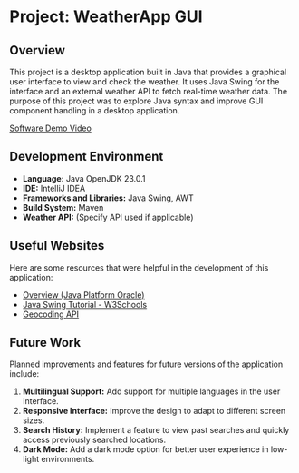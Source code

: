 # Project: WeatherApp GUI

## Overview
This project is a desktop application built in Java that provides a graphical user interface to view and check the weather. 
It uses Java Swing for the interface and an external weather API to fetch real-time weather data. 
The purpose of this project was to explore Java syntax and improve GUI component handling in a desktop application.

[Software Demo Video](https://www.loom.com/share/ba6cc3e53b844508a475932146825c6f?sid=ba105354-fce0-4ea9-a396-00b2453d5150)

## Development Environment

- **Language:** Java OpenJDK 23.0.1
- **IDE:** IntelliJ IDEA
- **Frameworks and Libraries:** Java Swing, AWT
- **Build System:** Maven
- **Weather API:** (Specify API used if applicable)

## Useful Websites
Here are some resources that were helpful in the development of this application:

- [Overview (Java Platform Oracle)](https://docs.oracle.com/javase/8/docs/api/ )
- [Java Swing Tutorial - W3Schools](https://www.w3schools.com/java/)
- [Geocoding API](https://open-meteo.com/en/docs/geocoding-api)

## Future Work
Planned improvements and features for future versions of the application include:

1. **Multilingual Support:** Add support for multiple languages in the user interface.
2. **Responsive Interface:** Improve the design to adapt to different screen sizes.
3. **Search History:** Implement a feature to view past searches and quickly access previously searched locations.
4. **Dark Mode:** Add a dark mode option for better user experience in low-light environments.
